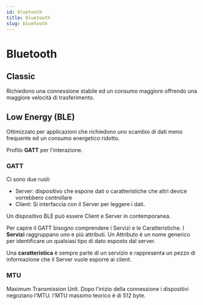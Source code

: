 ```yaml
---
id: bluetooth
title: bluetooth
slug: bluetooth
---
```


# Bluetooth

## Classic

Richiedono una connessione stabile ed un consumo maggiore offrendo una maggiore velocità di trasferimento.

## Low Energy (BLE)

Ottimizzato per applicazioni che richiedono uno scambio di dati meno frequente ed un consumo energetico ridotto.

Profilo **GATT** per l'interazione.

### GATT

Ci sono due ruoli:

- Server: dispositivo che espone dati o caratteristiche che altri device vorrebbero controllare
- Client: Si interfaccia con il Server per leggere i dati.

Un dispositivo BLE può essere Client e Server in contemporanea.

Per capire il GATT bisogno comprendere i Servizi e le Caratteristiche. I **Servizi** raggruppano uno e più attributi.
Un Attributo è un nome generico per identificare un qualsiasi tipo di dato esposto dal server.

Una **caratteristica** è sempre parte di un servizio e rappresenta un pezzo di informazione che il Server vuole esporre ai client.

### MTU

Maximum Transmission Unit. Dopo l'inizio della connessione i dispositivi negoziano l'MTU.
l'MTU massimo teorico è di 512 byte.
